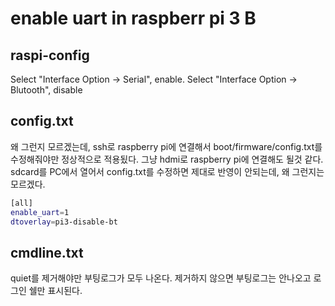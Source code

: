 # enable uart in raspberr pi 3 B

## raspi-config
Select "Interface Option -> Serial", enable.
Select "Interface Option -> Blutooth", disable

## config.txt
왜 그런지 모르겠는데, ssh로 raspberry pi에 연결해서
boot/firmware/config.txt를 수정해줘야만 정상적으로 적용됬다.
그냥 hdmi로 raspberry pi에 연결해도 될것 같다.
sdcard를 PC에서 열어서 config.txt를 수정하면 제대로 반영이 안되는데,
왜 그런지는 모르겠다.
~~~bash
[all]
enable_uart=1
dtoverlay=pi3-disable-bt
~~~

## cmdline.txt
quiet를 제거해야만 부팅로그가 모두 나온다.
제거하지 않으면 부팅로그는 안나오고 로그인 쉘만 표시된다.
